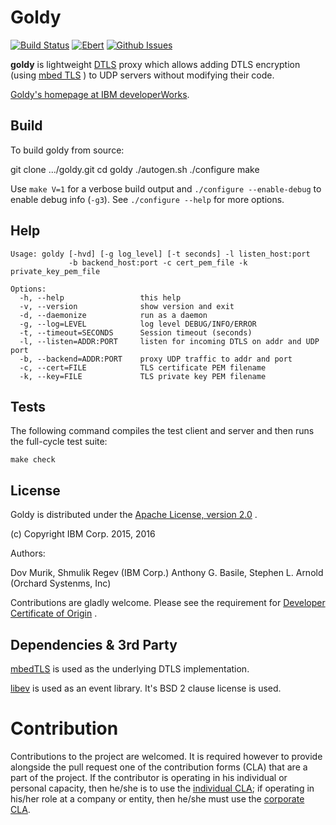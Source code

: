 # Goldy

[![Build Status](https://travis-ci.org/teamorchard/goldy.svg?branch=master)](https://travis-ci.org/teamorchard/goldy)
[![Ebert](https://ebertapp.io/github/teamorchard/goldy.svg)](https://ebertapp.io/github/teamorchard/goldy)
[![Github Issues](http://githubbadges.herokuapp.com/teamorchard/goldy/issues.svg?style=flat-square)](https://github.com/teamorchard/goldy/issues)

**goldy** is lightweight [DTLS](https://en.wikipedia.org/wiki/Datagram_Transport_Layer_Security)
proxy which allows adding DTLS encryption (using [mbed TLS](https://tls.mbed.org) ) to UDP servers without modifying
their code.

[Goldy's homepage at IBM developerWorks](https://developer.ibm.com/open/goldy/).

## Build

To build goldy from source:

  git clone .../goldy.git
  cd goldy
  ./autogen.sh
  ./configure
  make

Use `make V=1` for a verbose build output and `./configure --enable-debug` to
enable debug info (`-g3`).  See `./configure --help` for more options.

## Help

    Usage: goldy [-hvd] [-g log_level] [-t seconds] -l listen_host:port
                 -b backend_host:port -c cert_pem_file -k private_key_pem_file

    Options:
      -h, --help                 this help
      -v, --version              show version and exit
      -d, --daemonize            run as a daemon
      -g, --log=LEVEL            log level DEBUG/INFO/ERROR
      -t, --timeout=SECONDS      Session timeout (seconds)
      -l, --listen=ADDR:PORT     listen for incoming DTLS on addr and UDP port
      -b, --backend=ADDR:PORT    proxy UDP traffic to addr and port
      -c, --cert=FILE            TLS certificate PEM filename
      -k, --key=FILE             TLS private key PEM filename

## Tests

The following command compiles the test client and server and then runs the
full-cycle test suite:

    make check

## License

Goldy is distributed under the [Apache License, version 2.0](LICENSE) .

(c) Copyright IBM Corp. 2015, 2016

Authors:

Dov Murik, Shmulik Regev (IBM Corp.)
Anthony G. Basile, Stephen L. Arnold (Orchard Systenms, Inc)

Contributions are gladly welcome. Please see the requirement for [Developer Certificate of Origin](CONTRIBUTING.md) .

## Dependencies & 3rd Party

[mbedTLS](https://tls.mbed.org/) is used as the underlying DTLS implementation.

[libev](http://software.schmorp.de/pkg/libev.html) is used as an event library. It's BSD 2 clause license is used.

# Contribution

Contributions to the project are welcomed. It is required however to provide alongside the pull request one of the contribution forms (CLA) that are a part of the project. If the contributor is operating in his individual or personal capacity, then he/she is to use the [individual CLA](./CLA-Individual.txt); if operating in his/her role at a company or entity, then he/she must use the [corporate CLA](CLA-Corporate.txt).
